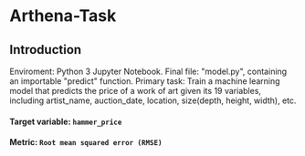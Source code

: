 # Arthena-Task

## Introduction

Enviroment: Python 3 Jupyter Notebook. 
Final file: "model.py", containing an importable "predict" function. 
Primary task: Train a machine learning model that predicts the price of a work of art given its 19 variables, including artist_name, auction_date, location, size(depth, height, width), etc.

#### Target variable: `hammer_price`
#### Metric: `Root mean squared error (RMSE)`
